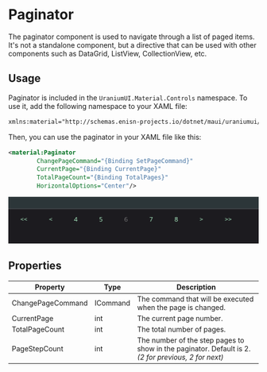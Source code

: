 # Paginator

The paginator component is used to navigate through a list of paged items. It's not a standalone component, but a directive that can be used with other components such as DataGrid, ListView, CollectionView, etc.

## Usage

Paginator is included in the `UraniumUI.Material.Controls` namespace. To use it, add the following namespace to your XAML file:

```xml
xmlns:material="http://schemas.enisn-projects.io/dotnet/maui/uraniumui/material"
```

Then, you can use the paginator in your XAML file like this:

```xml
<material:Paginator 
        ChangePageCommand="{Binding SetPageCommand}"
        CurrentPage="{Binding CurrentPage}"
        TotalPageCount="{Binding TotalPages}"
        HorizontalOptions="Center"/>
```

![Paginator](images/paginator-preview.png)


## Properties

| Property | Type | Description |
|----------|------|-------------|
| ChangePageCommand | ICommand | The command that will be executed when the page is changed. |
| CurrentPage | int | The current page number. |
| TotalPageCount | int | The total number of pages. |
| PageStepCount | int | The number of the step pages to show in the paginator. Default is 2. _(2 for previous, 2 for next)_ |


